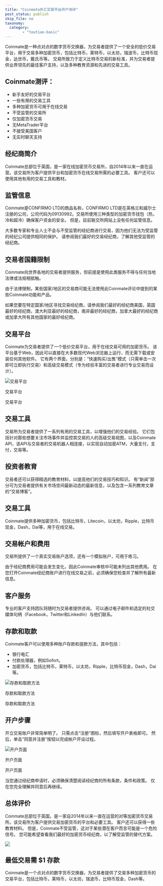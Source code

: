 ```yaml
---
title: "Coinmate外汇交易平台开户测评"
post_status: publish
skip_file: no
taxonomy:
  category:
        - "toutiao-basic"
---
```


Coinmate是一种点对点的数字货币交换器，为交易者提供了一个安全的低价交易平台，用于交易多种加密货币，包括比特币，莱特币，以太坊，瑞波币，比特币现金，达世币，戴氏币等。 交易所致力于定义比特币交易的新标准，并为交易者提供业界领先的最佳客户支持，以及多种教育资源和先进的交易工具。

## Coinmate测评：

- 新手友好的交易平台
- 一些有用的交易工具
- 多种加密货币可用于在线交易
- 不受监管的交易所
- 仅加密货币交易
- 无MetaTrader平台
- 不接受美国客户
- 无实时聊天支持

## 经纪商简介

Coinmate总部位于英国，是一家在线加密货币交易所，自2014年以来一直在运营。该交易所为客户提供平台和加密货币在线交易所需的必要工具。 客户还可以使用其他有用的交易工具和教材。

## 监管信息

Coinmate是CONFIRMO LTD的商品名称，CONFIRMO LTD是在英格兰和威尔士注册的公司，公司代码为09130992。交易所使用三种类型的加密货币钱包（热，冷和超冷）确保客户资金的安全。 但是，目前联交所网站上没有任何监管信息。

大多数专家和专业人士不会与不受监管的经纪商进行交易，因为他们无法为受监管的经纪公司提供相同的保护。 请参阅我们最好的交易经纪商，了解其他受监管的经纪商。

## 交易者国籍限制

Coinmate向世界各地的交易者提供服务，但前提是使用此类服务​​不得与任何当地法律或法规相抵触。

由于法律限制，某些国家/地区的交易商可能无法使用此Coinmate评论中提到的某些Coinmate功能和产品。

如果您要在特定国家/地区寻找交易经纪商，请参阅我们最好的经纪商美国，英国最好的经纪商，澳大利亚最好的经纪商，南非最好的经纪商，加拿大最好的经纪商或加拿大所有其他国家的最好经纪商。

## 交易平台

Coinmate为交易者提供了一个低价交易平台，用于在线交易可用的加密货币。 该平台基于Web，因此可以直接在大多数现代Web浏览器上运行，而无需下载或安装任何其他软件。 它有两个界面，分别是：“快速购买/出售”模式（只需单击一次即可立即执行交易）和高级交易模式（专为经验丰富的交易者进行专业交易而设计）。

![交易平台](https://cdn.fendou.la/funstoutiao/2020/11/Coinmate-Review-Trading-Platform-.jpg "交易平台")

交易平台

交易平台

## 交易工具

交易所为交易者提供了一系列有用的交易工具，以增强他们的交易经验。 它们包括针对那些想要关注市场事件并监控其交易的人的高级交易视图，以及Coinmate API，该API与交易者的交易机器人相连接，以实现自动加密ATM，大量支付，支付，交易等。

## 投资者教育

交易者还可以获得精选的教育材料，以提高他们的交易技巧和知识。 有“新闻”部分可为交易者提供有关市场空间最新动态的最新信息，以及包含一系列教育文章的“交易博客”。

## 交易工具

Coinmate提供多种加密货币，包括比特币，Litecoin，以太坊，Ripple，比特币现金，Dash，Dai等，用于在线交易。

## 交易帐户和费用

交易所提供了一个真实交易账户选项，还有一个模拟账户，可用于练习。

由于经纪商费用可能会发生变化，因此Coinmate审核中可能未列出其他费用。 在您打开Coinmate经纪商账户进行在线交易之前，必须确保您检查并了解所有最新信息。

## 客户服务

专业的客户支持团队将随时为交易者提供咨询。 可以通过电子邮件和选定的社交媒体句柄（Facebook，Twitter和LinkedIn）与他们联系。

## 存款和取款

Coinmate客户可以使用多种账户存款和提款方法，其中包括：

- 银行电汇
- 付款处理器，例如Sofort。
- 加密货币，包括比特币，莱特币，以太坊，Ripple，比特币现金，Dash，Dai等。

![存款和取款方法](https://cdn.fendou.la/funstoutiao/2020/11/Coinmate-Review-Deposit-And-Withdrawal-Methods-1024x442.jpg "存款和取款方法")

存款和取款方法

存款和取款方法

## 开户步骤

开立交易账户非常简单明了。 只需点击“注册”图标，然后填写开户表格即可。 然后，单击“同意并注册”按钮以完成帐户开设过程。

![开户页面](https://cdn.fendou.la/funstoutiao/2020/11/Coinmate-Review-Account-Opening-Page.jpg "开户页面")

开户页面

开户页面

当您通过经纪商申请时，必须确保清楚阅读经纪商的所有条款，条件和政策。 仅在您完全理解并同意后再继续。

## 总体评价

Coinmate总部位于英国，是一家自2014年以来一直在运营的对等加密货币交易所。该交易所为客户提供交易加密货币的平台和必要工具。 客户还可以获得一些教育材料。 但是，Coinmate不受监管，这对于某些潜在客户而言可能是一个危险信号。 您可能希望查看我们最好的加密货币经纪商，以了解受监管的替代方案。

![](https://cdn.fendou.la/funstoutiao/2020/11/Coinmate-Logo.png)

## 最低交易需 **$1** 存款

Coinmate是一个点对点的数字货币交换器，为交易者提供了交易多种加密货币的交易平台，包括比特币，莱特币，以太坊，瑞波币，比特币现金，Dash等。

